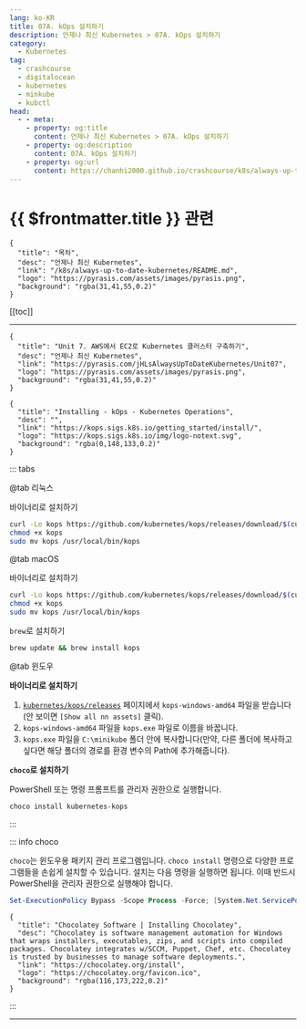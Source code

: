 ```yaml
---
lang: ko-KR
title: 07A. kOps 설치하기
description: 언제나 최신 Kubernetes > 07A. kOps 설치하기
category:
  - Kubernetes
tag:
  - crashcourse
  - digitalocean
  - kubernetes
  - minkube
  - kubctl
head:
  - - meta:
    - property: og:title
      content: 언제나 최신 Kubernetes > 07A. kOps 설치하기
    - property: og:description
      content: 07A. kOps 설치하기
    - property: og:url
      content: https://chanhi2000.github.io/crashcourse/k8s/always-up-to-date-kubernetes/07A.html
---
```


# {{ $frontmatter.title }} 관련

```component VPCard
{
  "title": "목차",
  "desc": "언제나 최신 Kubernetes",
  "link": "/k8s/always-up-to-date-kubernetes/README.md",
  "logo": "https://pyrasis.com/assets/images/pyrasis.png",
  "background": "rgba(31,41,55,0.2)"
}
```

[[toc]]

---

```component VPCard
{
  "title": "Unit 7. AWS에서 EC2로 Kubernetes 클러스터 구축하기",
  "desc": "언제나 최신 Kubernetes",
  "link": "https://pyrasis.com/jHLsAlwaysUpToDateKubernetes/Unit07",
  "logo": "https://pyrasis.com/assets/images/pyrasis.png",
  "background": "rgba(31,41,55,0.2)"
}
```

```component VPCard
{
  "title": "Installing - kOps - Kubernetes Operations",
  "desc": "",
  "link": "https://kops.sigs.k8s.io/getting_started/install/",
  "logo": "https://kops.sigs.k8s.io/img/logo-notext.svg",
  "background": "rgba(0,148,133,0.2)"
}
```

::: tabs

@tab <FontIcon icon="fa-brands fa-linux"/>리눅스

바이너리로 설치하기

```sh
curl -Lo kops https://github.com/kubernetes/kops/releases/download/$(curl -s https://api.github.com/repos/kubernetes/kops/releases/latest | grep tag_name | cut -d '"' -f 4)/kops-linux-amd64
chmod +x kops
sudo mv kops /usr/local/bin/kops
```

@tab <FontIcon icon="iconfont icon-macos"/>macOS

바이너리로 설치하기

```sh
curl -Lo kops https://github.com/kubernetes/kops/releases/download/$(curl -s https://api.github.com/repos/kubernetes/kops/releases/latest | grep tag_name | cut -d '"' -f 4)/kops-darwin-amd64
chmod +x kops
sudo mv kops /usr/local/bin/kops
```

`brew`로 설치하기

```sh
brew update && brew install kops
```

@tab <FontIcon icon="fa-brands fa-windows"/>윈도우

**바이너리로 설치하기**

1. [<FontIcon icon="iconfont icon-github"/>`kubernetes/kops/releases`](https://github.com/kubernetes/kops/releases) 페이지에서 `kops-windows-amd64` 파일을 받습니다(안 보이면 <FontIcon icon="iconfont icon-select"/>`[Show all nn assets]` 클릭).
2. `kops-windows-amd64` 파일을 `kops.exe` 파일로 이름을 바꿉니다.
3. `kops.exe` 파일을 <FontIcon icon="fas fa-folder-open"/>`C:\minikube` 폴더 안에 복사합니다(만약, 다른 폴더에 복사하고 싶다면 해당 폴더의 경로를 환경 변수의 Path에 추가해줍니다).

**`choco`로 설치하기**

<FontIcon icon="iconfont icon-powershell"/>PowerShell 또는 명령 프롬프트를 관리자 권한으로 실행합니다.

```powershell
choco install kubernetes-kops
```

:::

::: info choco

`choco`는 윈도우용 패키지 관리 프로그램입니다. `choco install` 명령으로 다양한 프로그램들을 손쉽게 설치할 수 있습니다.
설치는 다음 명령을 실행하면 됩니다. 이때 반드시 <FontIcon icon="iconfont icon-powershell"/>PowerShell을 관리자 권한으로 실행해야 합니다.

```powershell
Set-ExecutionPolicy Bypass -Scope Process -Force; [System.Net.ServicePointManager]::SecurityProtocol = [System.Net.ServicePointManager]::SecurityProtocol -bor 3072; iex ((New-Object System.Net.WebClient).DownloadString('https://community.chocolatey.org/install.ps1'))
```

```component VPCard
{
  "title": "Chocolatey Software | Installing Chocolatey",
  "desc": "Chocolatey is software management automation for Windows that wraps installers, executables, zips, and scripts into compiled packages. Chocolatey integrates w/SCCM, Puppet, Chef, etc. Chocolatey is trusted by businesses to manage software deployments.",
  "link": "https://chocolatey.org/install",
  "logo": "https://chocolatey.org/favicon.ico",
  "background": "rgba(116,173,222,0.2)"
}
```

:::

---

